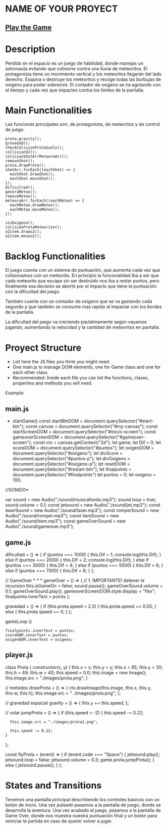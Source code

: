 

# NAME OF YOUR PROYECT


## [Play the Game](www.your-deploy-url-here.com)


# Description

Perdido en el espacio es un juego de habilidad, donde manejas un astronauta evitando que colisione contra una lluvia de meteoritos. 
El protagonista tiene un movimiento vertical y los meteoritos llegarán del lado derecho. 
Esquiva o destruye los meteoritos y recoge todas las burbujas de oxigeno para poder sobrevivir.
El contador de oxigeno se ira agotando con el tiempo y cada vez que impactes contra los limites de la pantalla. 


# Main Functionalities

Las funciones principales son, de protagonista, de meteoritos y de control de juego.

    prota.gravity();
    gravedad();
    checkColisionProtaSuelo();
    collisionO2();
    colisionShotArrMeteoroArr();
    removeShot();
    prota.drawProta();
    shotArr.forEach((eachShot) => {
      eachShot.drawShot();
      eachShot.moveShot();
    });
    dificultad();
    generaMeteo();
    removeMeteo();
    meteoroArr.forEach((eachMeteo) => {
      eachMeteo.drawMeteo();
      eachMeteo.moveMeteo();
    });

    sinOxigeno();
    colisionProtaMeteorito();
    o2item.drawo2();
    o2item.moveo2();


# Backlog Functionalities

 El juego cuenta con un sistema de puntuación, que aumenta cada vez que colisionamos con un meteorito.
 En principio la funcionalidad iba a ser que cada meteorito que escape sin ser destruido nos iba a restar puntos, pero finalmente esa decisión se abortó por el impacto que tiene la puntuación con la dificultad del juego.

 También cuenta con un contador de oxigeno que se va gastando cada segundo y que también se consume mas rapido al impactar con los bordes de la pantalla. 

 La dificultad del juego va creciendo paulatinamente según vayamos jugando, aumentando la velocidad y la cantidad de meteoritos en pantalla. 


# Proyect Structure

- List here the JS files you think you might need. 
- One main.js to manage DOM elements, one for Game class and one for each other class.
- Recommended: Inside each file you can list the functions, clases, properties and methods you will need.

Example:

## main.js

- startGame()
const startBtnDOM = document.querySelector("#start-btn");
const canvas = document.querySelector("#my-canvas");
const startScreenDOM = document.querySelector("#inicio-screen");
const gameoverScreenDOM = document.querySelector("#gameover-screen");
const ctx = canvas.getContext("2d");
let game;
let Dif = 0;
let scoreDOM = document.querySelector("#puntos");
let oxigenDOM = document.querySelector("#oxigeno");
let divScore = document.querySelector("#puntos-p");
let divOxigeno = document.querySelector("#oxigeno-p");
let resetDOM = document.querySelector("#restart-btn");
let finalpoints = document.querySelector("#finalpoints")
let puntos = 0;
let oxigeno = 100;

//SONIDO*

var sound = new Audio("./sound/musicafondo.mp3");
sound.loop = true;
sound.volume = 0.1;
const jetsound = new Audio("./sound/jet.mp3");
const laserSound = new Audio("./sound/laser.mp3");
const romperSound = new Audio("./sound/romper.mp3");
const itemSound = new Audio("./sound/item.mp3");
const gameOverSound = new Audio("./sound/gameover.mp3");


## game.js


  dificultad = () => {
    if (puntos === 1000) {
      this.Dif = 1;
      console.log(this.Dif);
    } else if (puntos === 2000) {
      this.Dif = 2;
      console.log(this.Dif);
    } else if (puntos === 3000) {
      this.Dif = 4;
    } else if (puntos === 5000) {
      this.Dif = 6;
    } else if (puntos === 7500) {
      this.Dif = 8;
    }
  };

  // GameOver  * * *
  gameOver = () => {
    // 1. IMPORTANTE! detener la recursion
    this.isGameOn = false;
    sound.pause();
    gameOverSound.volume = 0.1;
    gameOverSound.play();
    gameoverScreenDOM.style.display = "flex";
    finalpoints.innerText = points
  };

  gravedad = () => {
    if (this.prota.speed < 2.5) {
      this.prota.speed += 0.05;
    } else {
      this.prota.speed += 0;
    }
  };


  gameLoop () 
  
    finalpoints.innerText = puntos;
    scoreDOM.innerText = puntos;
    oxigenDOM.innerText = oxigeno;

## player.js 
class Prota {
  constructor(x, y) {
    this.x = x;
    this.y = y;
    this.x = 95;
    this.y = 30;
    this.h = 49;
    this.w = 40;
    this.speed = 0.0;
    this.image = new Image();
    this.image.src = "./images/prota.png";
  }

  // metodos
  drawProta = () => {
    ctx.drawImage(this.image, this.x, this.y, this.w, this.h);
    this.image.src = " ./images/prota.png";
  };

  //  gravedad espacial
  gravity = () => {
    this.y += this.speed;
  };

  // volar
  jumpProta = () => {
    if (this.speed > -2) {
      this.speed -= 0.22;

      this.image.src = "./images/prota2.png";

      this.speed -= 0.22;
    }
  };

  const flyProta = (event) => {
  if (event.code === "Space") {
    jetsound.play();
    jetsound.loop = false;
    jetsound.volume = 0.3;
    game.prota.jumpProta();
  } else {
    jetsound.pause();
  }
};


# States and Transitions

Tenemos una pantalla principal describiendo los controles basicos con un botón 
de inicio.
Una vez pulsado pasamos a la pantalla de juego, donde se desarrolla la aventura.
Una vez acabado el juego, pasamos a la pantalla de Game Over, donde nos muestra nuestra puntuación final y un botón para reiniciar la partida en caso de querer volver a jugar. 